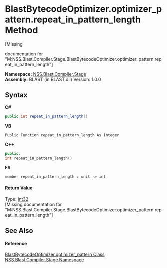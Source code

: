 # BlastBytecodeOptimizer.optimizer_pattern.repeat_in_pattern_length Method 
 

\[Missing <summary> documentation for "M:NSS.Blast.Compiler.Stage.BlastBytecodeOptimizer.optimizer_pattern.repeat_in_pattern_length"\]

**Namespace:**&nbsp;<a href="f44e629d-16ad-ce78-c6d1-bb239589698b.md">NSS.Blast.Compiler.Stage</a><br />**Assembly:**&nbsp;BLAST (in BLAST.dll) Version: 1.0.0

## Syntax

**C#**<br />
``` C#
public int repeat_in_pattern_length()
```

**VB**<br />
``` VB
Public Function repeat_in_pattern_length As Integer
```

**C++**<br />
``` C++
public:
int repeat_in_pattern_length()
```

**F#**<br />
``` F#
member repeat_in_pattern_length : unit -> int 

```


#### Return Value
Type: <a href="https://docs.microsoft.com/dotnet/api/system.int32" target="_blank" rel="noopener noreferrer">Int32</a><br />\[Missing <returns> documentation for "M:NSS.Blast.Compiler.Stage.BlastBytecodeOptimizer.optimizer_pattern.repeat_in_pattern_length"\]

## See Also


#### Reference
<a href="d5ed229e-e370-7fa2-1e0f-de86cb71337b.md">BlastBytecodeOptimizer.optimizer_pattern Class</a><br /><a href="f44e629d-16ad-ce78-c6d1-bb239589698b.md">NSS.Blast.Compiler.Stage Namespace</a><br />